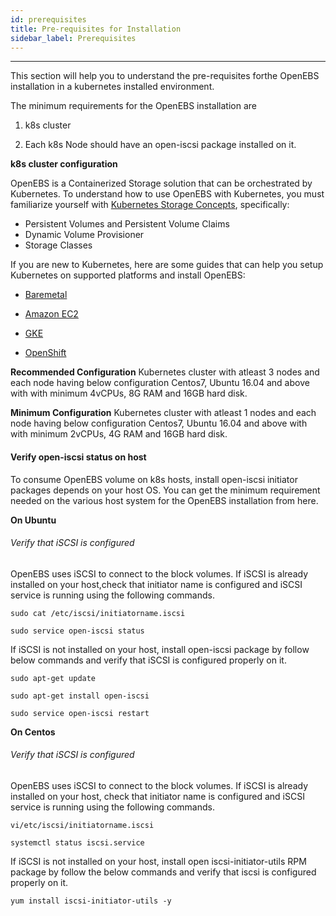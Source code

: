 ```yaml
---
id: prerequisites
title: Pre-requisites for Installation
sidebar_label: Prerequisites
---
```


------

This section will help you to understand the pre-requisites forthe OpenEBS installation in a kubernetes installed environment.

The minimum requirements for the OpenEBS installation are

1.  k8s cluster

2. Each k8s Node should have an open-iscsi package installed on it.


**k8s cluster configuration**

OpenEBS is a Containerized Storage solution that can be orchestrated by  Kubernetes. To understand how to use OpenEBS with Kubernetes, you must familiarize yourself with [Kubernetes Storage Concepts](https://kubernetes.io/docs/concepts/storage/persistent-volumes/), specifically:

- Persistent Volumes and Persistent Volume Claims
- Dynamic Volume Provisioner
- Storage Classes



If you are new to Kubernetes, here are some guides that can help you setup Kubernetes on supported platforms and install OpenEBS:

- [Baremetal](https://docs.openebs.io/docs/onpremise.html#running-the-setup-on-ubuntu-1604)

- [Amazon EC2](https://docs.openebs.io/docs/cloudsolutions.html#amazon-cloud)

- [GKE](https://docs.openebs.io/docs/cloudsolutions.html#google-cloud)

- [OpenShift](https://docs.openebs.io/docs/openshift.html)


**Recommended Configuration**
Kubernetes cluster with atleast 3 nodes and each node having below configuration
Centos7, Ubuntu 16.04 and above with with minimum 4vCPUs, 8G RAM and 16GB hard disk. 

**Minimum Configuration**
Kubernetes cluster with atleast 1 nodes and each node having below configuration
Centos7, Ubuntu 16.04 and above with with minimum 2vCPUs, 4G RAM and 16GB hard disk. 



#### **Verify open-iscsi status on host**

To consume OpenEBS volume on k8s hosts, install open-iscsi initiator packages depends on your host OS. You can get the minimum requirement needed on the various host system for the OpenEBS installation from here.

**On Ubuntu**

###### Verify that iSCSI is configured

OpenEBS uses iSCSI to connect to the block volumes. If iSCSI is already installed on your host,check that initiator name is configured and iSCSI service is running using the following commands.

```
sudo cat /etc/iscsi/initiatorname.iscsi
```

```
sudo service open-iscsi status
```

 

If iSCSI is not installed on your host, install open-iscsi package by follow below commands and verify that iSCSI is configured properly on it.

```
sudo apt-get update
```

```
sudo apt-get install open-iscsi
```

```
sudo service open-iscsi restart
```



**On Centos**

###### Verify that iSCSI is configured

OpenEBS uses iSCSI to connect to the block volumes. If iSCSI is already installed on your host, check that initiator name is configured and iSCSI service is running using the following commands.

```
vi/etc/iscsi/initiatorname.iscsi
```

```
systemctl status iscsi.service
```

 

If iSCSI is not installed on your host, install open iscsi-initiator-utils RPM package by follow the below commands and verify that iscsi is configured properly on it.

 

```
yum install iscsi-initiator-utils -y
```

 

 

<!-- Hotjar Tracking Code for https://docs.openebs.io -->
<script>
   (function(h,o,t,j,a,r){
       h.hj=h.hj||function(){(h.hj.q=h.hj.q||[]).push(arguments)};
       h._hjSettings={hjid:785693,hjsv:6};
       a=o.getElementsByTagName('head')[0];
       r=o.createElement('script');r.async=1;
       r.src=t+h._hjSettings.hjid+j+h._hjSettings.hjsv;
       a.appendChild(r);
   })(window,document,'https://static.hotjar.com/c/hotjar-','.js?sv=');
</script>
